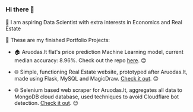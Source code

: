 ### Hi there 👋

🥝 I am aspiring Data Scientist with extra interests in Economics and Real Estate

💼 These are my finished Portfolio Projects:

- 🏠 Aruodas.lt flat's price prediction Machine Learning model, current median accuracy: 8.96%. 
Check out the repo [here](https://github.com/Kiwisuki/Real-Estate-Scraper/blob/main/Data-cleaning-engineering-modelling.ipynb). 😊

- 🌐 Simple, functioning Real Estate website, prototyped after Aruodas.lt, made using Flask, MySQL and MagicDraw. [Check it out](https://github.com/Kiwisuki/Basic-Real-Estate-Website-Flask). 😊
- 🌐 Selenium based web scraper for Aruodas.lt, aggregates all data to MongoDB cloud database, used techniques to avoid Cloudflare bot detection. [Check it out](https://github.com/Kiwisuki/Basic-Real-Estate-Website-Flask). 😊
